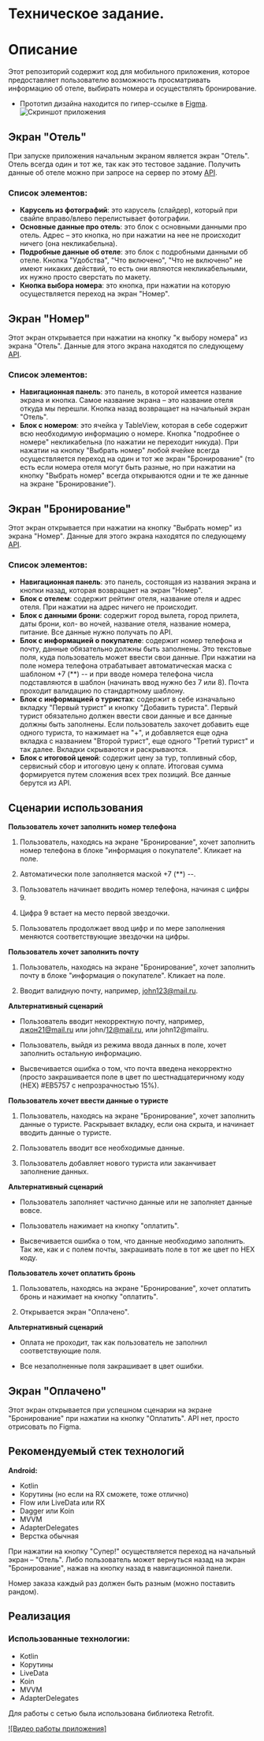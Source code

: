 # Техническое задание.
# Описание

Этот репозиторий содержит код для мобильного приложения, которое предоставляет пользователю возможность просматривать информацию об отеле, выбирать номера и осуществлять бронирование.
- Прототип дизайна находится по гипер-ссылке в [Figma](https://www.figma.com/file/MF3rG9GQdSkL8cVaGSpclJ/Android?type=design&node-id=0%3A1&mode=design&t=BOQJIlfs2J1iMTLd-1).
![Скриншот приложения](https://github.com/StepanWxW/Hotel/blob/master/img/figma.png)
## Экран "Отель"

При запуске приложения начальным экраном является экран "Отель". Отель всегда один и тот же, так как это тестовое задание. Получить данные об отеле можно при запросе на сервер по этому [API](https://run.mocky.io/v3/35e0d18e-2521-4f1b-a575-f0fe366f66e3).

### Список элементов:

- **Карусель из фотографий**: это карусель (слайдер), который при свайпе вправо/влево перелистывает фотографии.
- **Основные данные про отель**: это блок с основными данными про отель. Адрес – это кнопка, но при нажатии на нее не происходит ничего (она некликабельна).
- **Подробные данные об отеле**: это блок с подробными данными об отеле. Кнопка "Удобства", "Что включено", "Что не включено" не имеют никаких действий, то есть они являются некликабельными, их нужно просто сверстать по макету.
- **Кнопка выбора номера**: это кнопка, при нажатии на которую осуществляется переход на экран "Номер".

## Экран "Номер"

Этот экран открывается при нажатии на кнопку "к выбору номера" из экрана "Отель". Данные для этого экрана находятся по следующему [API](https://run.mocky.io/v3/f9a38183-6f95-43aa-853a-9c83cbb05ecd).

### Список элементов:

- **Навигационная панель**: это панель, в которой имеется название экрана и кнопка. Самое название экрана – это название отеля откуда мы перешли. Кнопка назад возвращает на начальный экран "Отель".
- **Блок с номером**: это ячейка у TableView, которая в себе содержит всю необходимую информацию о номере. Кнопка "подробнее о номере" некликабельна (по нажатии не переходит никуда). При нажатии на кнопку "Выбрать номер" любой ячейке всегда осуществляется переход на один и тот же экран "Бронирование" (то есть если номера отеля могут быть разные, но при нажатии на кнопку "Выбрать номер" всегда открываются одни и те же данные на экране "Бронирование").

## Экран "Бронирование"

Этот экран открывается при нажатии на кнопку "Выбрать номер" из экрана "Номер". Данные для этого экрана находятся по следующему [API](https://run.mocky.io/v3/e8868481-743f-4eb2-a0d7-2bc4012275c8).

### Список элементов:

- **Навигационная панель**: это панель, состоящая из названия экрана и кнопки назад, которая возвращает на экран "Номер".
- **Блок с отелем**: содержит рейтинг отеля, название отеля и адрес отеля. При нажатии на адрес ничего не происходит.
- **Блок с данными брони**: содержит город вылета, город прилета, даты брони, кол- во ночей, название отеля, название номера, питание. Все данные нужно получать по API.
- **Блок с информацией о покупателе**: содержит номер телефона и почту, данные обязательно должны быть заполнены. Это текстовые поля, куда пользователь может ввести свои данные. При нажатии на поле номера телефона отрабатывает автоматическая маска с шаблоном +7 (**) -- и при вводе номера телефона числа подставляются в шаблон (начинать ввод нужно без 7 или 8). Почта проходит валидацию по стандартному шаблону.
- **Блок с информацией о туристах**: содержит в себе изначально вкладку "Первый турист" и кнопку "Добавить туриста". Первый турист обязательно должен ввести свои данные и все данные должны быть заполнены. Если пользователь захочет добавить еще одного туриста, то нажимает на "+", и добавляется еще одна вкладка с названием "Второй турист", еще одного "Третий турист" и так далее. Вкладки скрываются и раскрываются.
- **Блок с итоговой ценой**: содержит цену за тур, топливный сбор, сервисный сбор и итоговую цену к оплате. Итоговая сумма формируется путем сложения всех трех позиций. Все данные берутся из API.

## Сценарии использования

**Пользователь хочет заполнить номер телефона**

1. Пользователь, находясь на экране "Бронирование", хочет заполнить номер телефона в блоке "информация о покупателе". Кликает на поле.

2. Автоматически поле заполняется маской +7 (**) --.

3. Пользователь начинает вводить номер телефона, начиная с цифры 9.

4. Цифра 9 встает на место первой звездочки.

5. Пользователь продолжает ввод цифр и по мере заполнения меняются соответствующие звездочки на цифры.

**Пользователь хочет заполнить почту**

1. Пользователь, находясь на экране "Бронирование", хочет заполнить почту в блоке "информация о покупателе". Кликает на поле.

2. Вводит валидную почту, например, john123@mail.ru.

**Альтернативный сценарий**

- Пользователь вводит некорректную почту, например, джон21@mail.ru или john/12@mail.ru, или john12@mailru.

- Пользователь, выйдя из режима ввода данных в поле, хочет заполнить остальную информацию.

- Высвечивается ошибка о том, что почта введена некорректно (просто закрашивается поле в цвет по шестнадцатеричному коду (HEX) #EB5757 c непрозрачностью 15%).

**Пользователь хочет ввести данные о туристе**

1. Пользователь, находясь на экране "Бронирование", хочет заполнить данные о туристе. Раскрывает вкладку, если она скрыта, и начинает вводить данные о туристе.

2. Пользователь вводит все необходимые данные.

3. Пользователь добавляет нового туриста или заканчивает заполнение данных.

**Альтернативный сценарий**

- Пользователь заполняет частично данные или не заполняет данные вовсе.

- Пользователь нажимает на кнопку "оплатить".

- Высвечивается ошибка о том, что данные необходимо заполнить. Так же, как и с полем почты, закрашивать поле в тот же цвет по HEX коду.

**Пользователь хочет оплатить бронь**

1. Пользователь, находясь на экране "Бронирование", хочет оплатить бронь и нажимает на кнопку "оплатить".

2. Открывается экран "Оплачено".

**Альтернативный сценарий**

- Оплата не проходит, так как пользователь не заполнил соответствующие поля.

- Все незаполненные поля закрашивает в цвет ошибки.

## Экран "Оплачено"

Этот экран открывается при успешном сценарии на экране "Бронирование" при нажатии на кнопку "Оплатить". API нет, просто отрисовать по Figma.

## Рекомендуемый стек технологий

**Android:**

- Kotlin
- Корутины (но если на RX сможете, тоже отлично)
- Flow или LiveData или RX
- Dagger или Koin
- MVVM
- AdapterDelegates
- Верстка обычная

При нажатии на кнопку "Супер!" осуществляется переход на начальный экран – "Отель". Либо пользователь может вернуться назад на экран "Бронирование", нажав на кнопку назад в навигационной панели.

Номер заказа каждый раз должен быть разным (можно поставить рандом).

## Реализация

### Использованные технологии:

- Kotlin
- Корутины
- LiveData
- Koin
- MVVM
- AdapterDelegates

Для работы с сетью была использована библиотека Retrofit.

[![Видео работы приложения]](https://streamable.com/9habs9?src=player-page-share)
